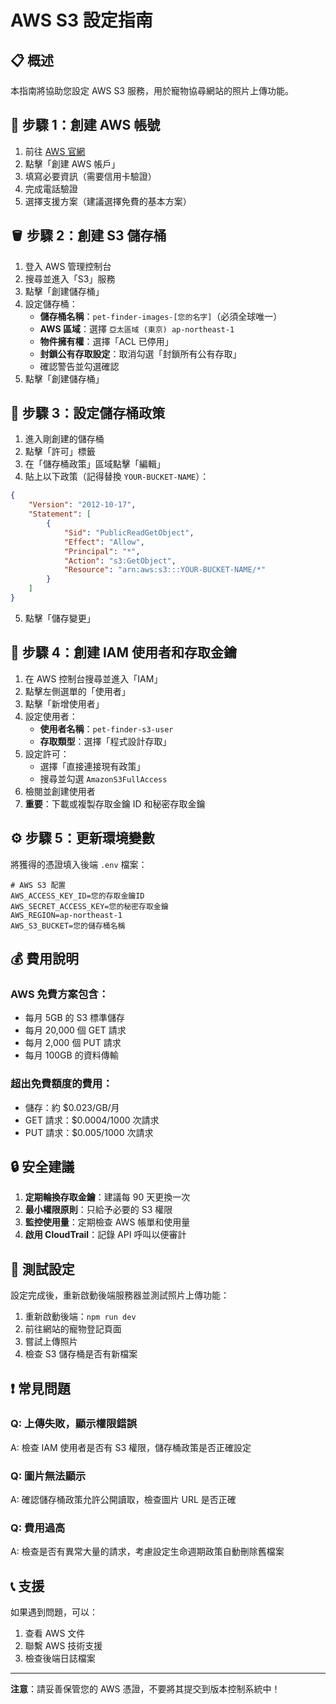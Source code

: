 # AWS S3 設定指南

## 📋 概述

本指南將協助您設定 AWS S3 服務，用於寵物協尋網站的照片上傳功能。

## 🚀 步驟 1：創建 AWS 帳號

1. 前往 [AWS 官網](https://aws.amazon.com/)
2. 點擊「創建 AWS 帳戶」
3. 填寫必要資訊（需要信用卡驗證）
4. 完成電話驗證
5. 選擇支援方案（建議選擇免費的基本方案）

## 🪣 步驟 2：創建 S3 儲存桶

1. 登入 AWS 管理控制台
2. 搜尋並進入「S3」服務
3. 點擊「創建儲存桶」
4. 設定儲存桶：
   - **儲存桶名稱**：`pet-finder-images-[您的名字]`（必須全球唯一）
   - **AWS 區域**：選擇 `亞太區域 (東京) ap-northeast-1`
   - **物件擁有權**：選擇「ACL 已停用」
   - **封鎖公有存取設定**：取消勾選「封鎖所有公有存取」
   - 確認警告並勾選確認
5. 點擊「創建儲存桶」

## 🔐 步驟 3：設定儲存桶政策

1. 進入剛創建的儲存桶
2. 點擊「許可」標籤
3. 在「儲存桶政策」區域點擊「編輯」
4. 貼上以下政策（記得替換 `YOUR-BUCKET-NAME`）：

```json
{
    "Version": "2012-10-17",
    "Statement": [
        {
            "Sid": "PublicReadGetObject",
            "Effect": "Allow",
            "Principal": "*",
            "Action": "s3:GetObject",
            "Resource": "arn:aws:s3:::YOUR-BUCKET-NAME/*"
        }
    ]
}
```

5. 點擊「儲存變更」

## 🔑 步驟 4：創建 IAM 使用者和存取金鑰

1. 在 AWS 控制台搜尋並進入「IAM」
2. 點擊左側選單的「使用者」
3. 點擊「新增使用者」
4. 設定使用者：
   - **使用者名稱**：`pet-finder-s3-user`
   - **存取類型**：選擇「程式設計存取」
5. 設定許可：
   - 選擇「直接連接現有政策」
   - 搜尋並勾選 `AmazonS3FullAccess`
6. 檢閱並創建使用者
7. **重要**：下載或複製存取金鑰 ID 和秘密存取金鑰

## ⚙️ 步驟 5：更新環境變數

將獲得的憑證填入後端 `.env` 檔案：

```env
# AWS S3 配置
AWS_ACCESS_KEY_ID=您的存取金鑰ID
AWS_SECRET_ACCESS_KEY=您的秘密存取金鑰
AWS_REGION=ap-northeast-1
AWS_S3_BUCKET=您的儲存桶名稱
```

## 💰 費用說明

### AWS 免費方案包含：
- 每月 5GB 的 S3 標準儲存
- 每月 20,000 個 GET 請求
- 每月 2,000 個 PUT 請求
- 每月 100GB 的資料傳輸

### 超出免費額度的費用：
- 儲存：約 $0.023/GB/月
- GET 請求：$0.0004/1000 次請求
- PUT 請求：$0.005/1000 次請求

## 🔒 安全建議

1. **定期輪換存取金鑰**：建議每 90 天更換一次
2. **最小權限原則**：只給予必要的 S3 權限
3. **監控使用量**：定期檢查 AWS 帳單和使用量
4. **啟用 CloudTrail**：記錄 API 呼叫以便審計

## 🧪 測試設定

設定完成後，重新啟動後端服務器並測試照片上傳功能：

1. 重新啟動後端：`npm run dev`
2. 前往網站的寵物登記頁面
3. 嘗試上傳照片
4. 檢查 S3 儲存桶是否有新檔案

## ❗ 常見問題

### Q: 上傳失敗，顯示權限錯誤
A: 檢查 IAM 使用者是否有 S3 權限，儲存桶政策是否正確設定

### Q: 圖片無法顯示
A: 確認儲存桶政策允許公開讀取，檢查圖片 URL 是否正確

### Q: 費用過高
A: 檢查是否有異常大量的請求，考慮設定生命週期政策自動刪除舊檔案

## 📞 支援

如果遇到問題，可以：
1. 查看 AWS 文件
2. 聯繫 AWS 技術支援
3. 檢查後端日誌檔案

---

**注意**：請妥善保管您的 AWS 憑證，不要將其提交到版本控制系統中！